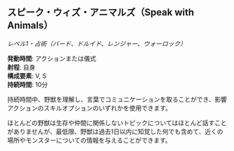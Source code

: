 ## スピーク・ウィズ・アニマルズ（Speak with Animals）
*レベル1・占術（バード、ドルイド、レンジャー、ウォーロック）*

**発動時間**: アクションまたは儀式  
**射程**: 自身  
**構成要素**: V, S  
**持続時間**: 10分

持続時間中、野獣を理解し、言葉でコミュニケーションを取ることができ、影響アクションのスキルオプションのいずれかを使用できます。

ほとんどの野獣は生存や仲間に関係しないトピックについてはほとんど話すことがありませんが、最低限、野獣は過去1日以内に知覚した何でも含めて、近くの場所やモンスターについての情報を与えることができます。